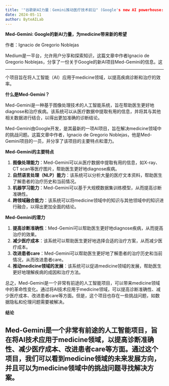 ```yaml
---
title: '"谷歌新AI力量：Gemini推动医疗技术前沿" (Google's new AI powerhouse: Gemini drives medical technology forward)'
date: 2024-05-11
author: ByteAILab
---
```


**Med-Gemini: Google的新AI力量，为medicine带来新的希望**

作者：Ignacio de Gregorio Noblejas

Medium是一平台，允许用户分享和探索知识，这篇文章中作者Ignacio de Gregorio Noblejas，分享了一份关于Google的新AI项目Med-Gemini的信息。这

---
个项目旨在将人工智能（AI）应用于medicine领域，以提高疾病诊断和治疗的效率。

**什么是Med-Gemini？**

Med-Gemini是一种基于图像处理技术的人工智能系统，旨在帮助医生更好地diagnose和治疗疾病。该系统可以从医疗数据中提取有用的信息，并将其与其他相关数据进行结合，以得出更加准确的诊断结论。

Med-Gemini由Google开发，是其最新的一项AI项目，旨在解决medicine领域中的挑战问题。这篇文章中作者，Ignacio de Gregorio Noblejas，他是Med-Gemini项目的一员，并分享了该项目的主要特点和潜力。

**Med-Gemini的主要特点**

1. **图像处理能力**：Med-Gemini可以从医疗数据中提取有用的信息，如X-ray、CT scan等医疗图片，帮助医生更好地diagnose疾病。
2. **自然语言处理（NLP）能力**：该系统可以分析大量的医疗文本资料，帮助医生了解患者的治疗历史和当前情况。
3. **机器学习能力**：Med-Gemini可以基于大规模数据集训练模型，从而提高诊断准确性。
4. **跨领域融合能力**：该系统可以将medicine领域中的知识与其他领域中的知识进行融合，以得出更加全面的结论。

**Med-Gemini的潜力**

1. **提高诊断准确性**：Med-Gemini可以帮助医生更好地diagnose疾病，从而提高治疗的效果。
2. **减少医疗成本**：该系统可以帮助医生更好地选择合适的治疗方案，从而减少医疗成本。
3. **改进患者care**：Med-Gemini可以帮助医生更好地了解患者的治疗历史和当前情况，从而改进患者care。
4. **推动medicine领域的发展**：该系统可以促进medicine领域的发展，帮助医生更好地理解疾病的成因和治疗方法。

总之，Med-Gemini是一个非常有前途的人工智能项目，可以带来medicine领域中的革命性变化。通过将AI技术应用于medicine领域，可以提高诊断准确性、减少医疗成本、改进患者care等方面。但是，这个项目也存在一些挑战问题，如数据隐私和伦理问题需要被解决。

**结论**

Med-Gemini是一个非常有前途的人工智能项目，旨在将AI技术应用于medicine领域，以提高诊断准确性、减少医疗成本、改进患者care等方面。通过这个项目，我们可以看到medicine领域的未来发展方向，并且可以为medicine领域中的挑战问题寻找解决方案。
---

